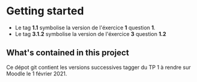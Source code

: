 # Getting started

* Le tag **1.1** symbolise la version de l'éxercice **1** question **1**.
* Le tag **3.1.2** symbolise la version de l'éxercice **3** question **1.2**

## What's contained in this project

Ce dépot git contient les versions successives tagger du TP 1 à rendre sur Moodle le 1 février 2021.